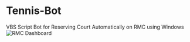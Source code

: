 # Tennis-Bot
VBS Script Bot for Reserving Court Automatically on RMC using Windows
![RMC Dashboard](https://roydero.com/images/Dashboard.PNG)
